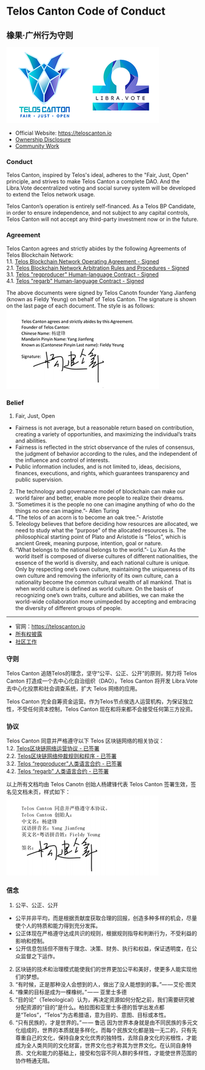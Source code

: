 # Telos Canton Code of Conduct
## 橡果·广州行为守则
![](https://raw.githubusercontent.com/Telos-Canton/TelosCanton-Docs/master/images/telos-canton-logo-slogan-200X200.png)![](https://raw.githubusercontent.com/Telos-Canton/TelosCanton-Docs/master/images/Libra.Vote-Logo-200X200.png)

- Official Website: https://teloscanton.io
- [Ownership Disclosure](./OwnershipDisclosure.md)
- [Community Work](./TelosCantonCommunityWork.md)

### Conduct
Telos Canton, inspired by Telos's ideal, adheres to the "Fair, Just, Open" principle,  and strives to make Telos Canton a complete DAO. And the Libra.Vote decentralized voting and social survey system will be developed to extend the Telos network usage.

Telos Canton’s operation is entirely self-financed. As a Telos BP Candidate, in order to ensure independence, and not subject to any capital controls, Telos Canton will not accept any third-party investment now or in the future.

### Agreement
Telos Canton agrees and strictly abides by the following Agreements of Telos Blockchain Network:  
1.1. [Telos Blockchain Network Operating Agreement - Signed](https://github.com/Telos-Canton/TelosCanton-Docs/blob/master/agreement/Telos_Blockchain_Network_Operating_Agreement_English.pdf)  
2.1. [Telos Blockchain Network Arbitration Rules and Procedures - Signed](https://github.com/Telos-Canton/TelosCanton-Docs/blob/master/agreement/Telos_Blockchain_Network_Arbitration_Rules_and_Procedures_English.pdf)  
3.1. [Telos "regproducer" Human-language Contract - Signed](https://github.com/Telos-Canton/TelosCanton-Docs/blob/master/agreement/Telos_regproducer_Human_language_Contract_English.pdf)  
4.1. [Telos "regarb" Human-language Contract - Signed](https://github.com/Telos-Canton/TelosCanton-Docs/blob/master/agreement/Telos_regarb_Human-language_Contract_English.pdf) 

The above documents were signed by Telos Canotn founder Yang Jianfeng (known as Fieldy Yeung) on behalf of Telos Canton. The signature is shown on the last page of each document. The style is as follows:   
![](https://raw.githubusercontent.com/Telos-Canton/TelosCanton-Docs/master/agreement/Telos_Canton_Founder_Signature_English.jpg)

### Belief
1. Fair, Just, Open
- Fairness is not average, but a reasonable return based on contribution, 
creating a variety of opportunities, and maximizing the individual’s traits and abilities.
- Fairness is reflected in the strict observance of the rules of consensus, the judgment of behavior according to the rules, and the independent of the influence and control of interests.
- Public information includes, and is not limited to, ideas, decisions, finances, executions, and rights, which guarantees transparency and public supervision.
2. The technology and governance model of blockchain can make our world fairer and better, enable more people to realize their dreams.
3. “Sometimes it is the people no one can imagine anything of who do the things no one can imagine.”- Allen Turing
4. “The telos of an acorn is to become an oak tree.”- Aristotle
5. Teleology believes that before deciding how resources are allocated, we need to study what the “purpose” of the allocated resources is. The philosophical starting point of Plato and Aristotle is “Telos”, which is ancient Greek, meaning purpose, intention, goal or nature.
6. “What belongs to the national belongs to the world.”- Lu Xun
As the world itself is composed of diverse cultures of different nationalities, the essence of the world is diversity, and each national culture is unique. Only by respecting one’s own culture, maintaining the uniqueness of its own culture and removing the inferiority of its own culture, can a nationality become the common cultural wealth of all mankind. That is when world culture is defined as world culture. On the basis of recognizing one’s own traits, culture and abilities, we can make the world-wide collaboration more unimpeded by accepting and embracing the diversity of different groups of people.

---

- 官网：https://teloscanton.io
- [所有权披露](./OwnershipDisclosure.md)
- [社区工作](./TelosCantonCommunityWork.md)

### 守则
Telos Canton 追随Telos的理念，坚守“公平、公正、公开”的原则，努力将 Telos Canton 打造成一个去中心化自治组织（DAO）。Telos Canton 将开发 Libra.Vote 去中心化投票和社会调查系统，扩大 Telos 网络的应用。

Telos Canton 完全自筹资金运营。作为Telos节点侯选人运营机构，为保证独立性，不受任何资本控制，Telos Canton 现在和将来都不会接受任何第三方投资。

### 协议
Telos Canton 同意并严格遵守以下 Telos 区块链网络的相关协议：  
1.2. [Telos区块链网络运营协议 - 已签署](https://github.com/Telos-Canton/TelosCanton-Docs/blob/master/agreement/Telos_Blockchain_Network_Operating_Agreement_Chinese.pdf)  
2.2. [Telos区块链网络仲裁规则和程序 - 已签署](https://github.com/Telos-Canton/TelosCanton-Docs/blob/master/agreement/Telos_Blockchain_Network_Arbitration_Rules_and_Procedures_Chinese.pdf)  
3.2. [Telos “regproducer”人类语言合约 - 已签署](https://github.com/Telos-Canton/TelosCanton-Docs/blob/master/agreement/Telos_regproducer_Human-language_Contract_Chinese.pdf)  
4.2. [Telos “regarb” 人类语言合约 - 已签署](https://github.com/Telos-Canton/TelosCanton-Docs/blob/master/agreement/Telos_regarb_Human-language_Contract_Chinese.pdf)

以上所有文档均由 Telos Canotn 创始人杨建锋代表 Telos Canton 签署生效，签名见文档未页，样式如下：  
![](https://raw.githubusercontent.com/Telos-Canton/TelosCanton-Docs/master/agreement/Telos_Canton_Founder_Signature_Chinese.jpg)

### 信念
1. 公平、公正、公开
- 公平并非平均，而是根据贡献度获取合理的回报，创造多种多样的机会，尽量使个人的特质和能力得到充分发挥。
- 公正体现在严格遵守达成共识的规则，根据规则指导和判断行为，不受利益的影响和控制。
- 公开信息包括但不限有于理念、决策、财务、执行和权益，保证透明度，在公众监督之下运作。
2. 区块链的技术和治理模式能使我们的世界更加公平和美好，使更多人能实现他们的梦想。
3. “有时候，正是那种没人会想到的人，做出了没人能想到的事。”— — 艾伦·图灵
4. “橡果的目标是成为一棵橡树。” — — 亚里士多德
5. “目的论”（Teleological）认为，再决定资源如何分配之前，我们需要研究被分配资源的“目的”是什么。柏拉图和亚里士多德的哲学出发点都是“Telos”，“Telos”为古希腊语，意为目的、意图、目标或本性。
6. “只有民族的，才是世界的。” — — 鲁迅
因为世界本身就是由不同民族的多元文化组成的，世界的本质就是多样化，而每个民族文化都是独一无二的，只有先尊重自己的文化，保持自身文化优秀的独特性，去除自身文化的劣根性，才能成为全人类共同的文化财富，世界文化也才称其为世界文化。在认同自身特质、文化和能力的基础上，接受和包容不同人群的多样性，才能使世界范围的协作畅通无阻。